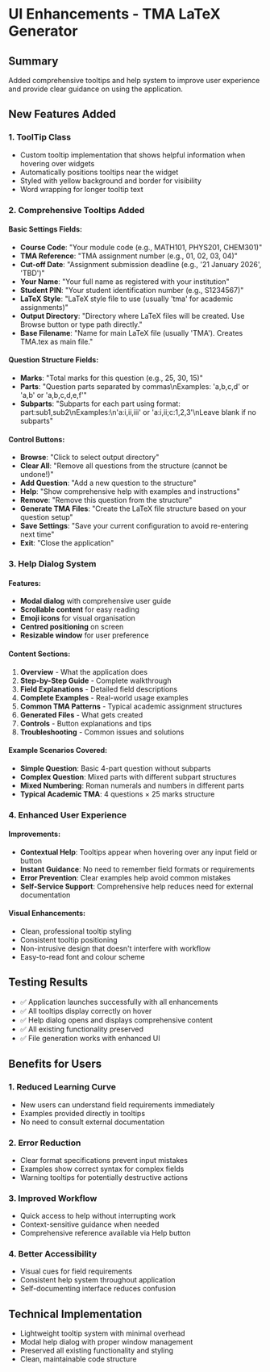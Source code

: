 # UI Enhancements - TMA LaTeX Generator

## Summary
Added comprehensive tooltips and help system to improve user experience and provide clear guidance on using the application.

## New Features Added

### 1. ToolTip Class
- Custom tooltip implementation that shows helpful information when hovering over widgets
- Automatically positions tooltips near the widget
- Styled with yellow background and border for visibility
- Word wrapping for longer tooltip text

### 2. Comprehensive Tooltips Added

#### Basic Settings Fields:
- **Course Code**: "Your module code (e.g., MATH101, PHYS201, CHEM301)"
- **TMA Reference**: "TMA assignment number (e.g., 01, 02, 03, 04)"
- **Cut-off Date**: "Assignment submission deadline (e.g., '21 January 2026', 'TBD')"
- **Your Name**: "Your full name as registered with your institution"
- **Student PIN**: "Your student identification number (e.g., S1234567)"
- **LaTeX Style**: "LaTeX style file to use (usually 'tma' for academic assignments)"
- **Output Directory**: "Directory where LaTeX files will be created. Use Browse button or type path directly."
- **Base Filename**: "Name for main LaTeX file (usually 'TMA'). Creates TMA.tex as main file."

#### Question Structure Fields:
- **Marks**: "Total marks for this question (e.g., 25, 30, 15)"
- **Parts**: "Question parts separated by commas\nExamples: 'a,b,c,d' or 'a,b' or 'a,b,c,d,e,f'"
- **Subparts**: "Subparts for each part using format: part:sub1,sub2\nExamples:\n'a:i,ii,iii' or 'a:i,ii;c:1,2,3'\nLeave blank if no subparts"

#### Control Buttons:
- **Browse**: "Click to select output directory"
- **Clear All**: "Remove all questions from the structure (cannot be undone!)"
- **Add Question**: "Add a new question to the structure"
- **Help**: "Show comprehensive help with examples and instructions"
- **Remove**: "Remove this question from the structure"
- **Generate TMA Files**: "Create the LaTeX file structure based on your question setup"
- **Save Settings**: "Save your current configuration to avoid re-entering next time"
- **Exit**: "Close the application"

### 3. Help Dialog System

#### Features:
- **Modal dialog** with comprehensive user guide
- **Scrollable content** for easy reading
- **Emoji icons** for visual organisation
- **Centred positioning** on screen
- **Resizable window** for user preference

#### Content Sections:
1. **Overview** - What the application does
2. **Step-by-Step Guide** - Complete walkthrough
3. **Field Explanations** - Detailed field descriptions
4. **Complete Examples** - Real-world usage examples
5. **Common TMA Patterns** - Typical academic assignment structures
6. **Generated Files** - What gets created
7. **Controls** - Button explanations and tips
8. **Troubleshooting** - Common issues and solutions

#### Example Scenarios Covered:
- **Simple Question**: Basic 4-part question without subparts
- **Complex Question**: Mixed parts with different subpart structures
- **Mixed Numbering**: Roman numerals and numbers in different parts
- **Typical Academic TMA**: 4 questions × 25 marks structure

### 4. Enhanced User Experience

#### Improvements:
- **Contextual Help**: Tooltips appear when hovering over any input field or button
- **Instant Guidance**: No need to remember field formats or requirements
- **Error Prevention**: Clear examples help avoid common mistakes
- **Self-Service Support**: Comprehensive help reduces need for external documentation

#### Visual Enhancements:
- Clean, professional tooltip styling
- Consistent tooltip positioning
- Non-intrusive design that doesn't interfere with workflow
- Easy-to-read font and colour scheme

## Testing Results
- ✅ Application launches successfully with all enhancements
- ✅ All tooltips display correctly on hover
- ✅ Help dialog opens and displays comprehensive content
- ✅ All existing functionality preserved
- ✅ File generation works with enhanced UI

## Benefits for Users

### 1. Reduced Learning Curve
- New users can understand field requirements immediately
- Examples provided directly in tooltips
- No need to consult external documentation

### 2. Error Reduction
- Clear format specifications prevent input mistakes
- Examples show correct syntax for complex fields
- Warning tooltips for potentially destructive actions

### 3. Improved Workflow
- Quick access to help without interrupting work
- Context-sensitive guidance when needed
- Comprehensive reference available via Help button

### 4. Better Accessibility
- Visual cues for field requirements
- Consistent help system throughout application
- Self-documenting interface reduces confusion

## Technical Implementation
- Lightweight tooltip system with minimal overhead
- Modal help dialog with proper window management
- Preserved all existing functionality and styling
- Clean, maintainable code structure